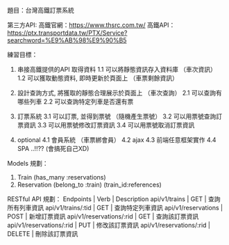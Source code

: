 題目：台灣高鐵訂票系統

第三方API:
高鐵官網：https://www.thsrc.com.tw/
高鐵API：https://ptx.transportdata.tw/PTX/Service?searchword=%E9%AB%98%E9%90%B5

練習目標：
1. 串接高鐵提供的API 取得資料 
  1.1 可以將靜態資訊存入資料庫 （車次資訊）
  1.2 可以獲取動態資料, 即時更新於頁面上 （車票剩餘資訊）

2. 設計查詢方式, 將獲取的靜態合理展示於頁面上 （車次查詢）
  2.1 可以查詢有哪些列車
  2.2 可以查詢特定列車是否還有票

3. 訂票系統
  3.1 可以訂票, 並得到票號 （隨機產生票號）
  3.2 可以用票號查詢訂票資訊
  3.3 可以用票號修改訂票資訊
  3.4 可以用票號取消訂票資訊

4. optional
  4.1 會員系統 （車票綁會員）
  4.2 ajax 
  4.3 前端任意框架實作
  4.4 SPA ..!!?? (會搞死自己XD) 

Models 規劃：
1. Train (has_many :reservations)
2. Reservation (belong_to :train) (train_id:references)

RESTful API 規劃：
Endpoints                  | Verb   | Description
api/v1/trains              | GET    | 查詢所有列車資訊
api/v1/trains/:tid         | GET    | 查詢特定列車資訊
api/v1/reservations        | POST   | 新增訂票資訊 
api/v1/reservations/:rid   | GET    | 查詢該訂票資訊
api/v1/reservations/:rid   | PUT    | 修改該訂票資訊
api/v1/reservations/:rid   | DELETE | 刪除該訂票資訊
